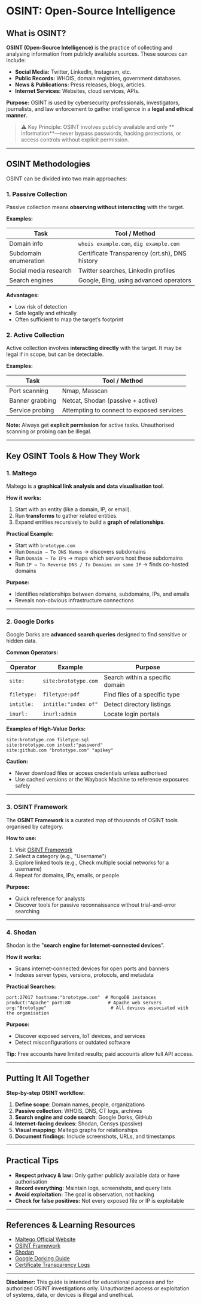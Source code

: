 # OSINT: Open-Source Intelligence 

## What is OSINT?

**OSINT (Open-Source Intelligence)** is the practice of collecting and analysing information from publicly available sources. These sources can include:

- **Social Media:** Twitter, LinkedIn, Instagram, etc.
- **Public Records:** WHOIS, domain registries, government databases.
- **News & Publications:** Press releases, blogs, articles.
- **Internet Services:** Websites, cloud services, APIs.

**Purpose:** OSINT is used by cybersecurity professionals, investigators, journalists, and law enforcement to gather intelligence in a **legal and ethical manner**.  
> ⚠️ Key Principle: OSINT involves publicly available and only ** information**—never bypass passwords, hacking protections, or access controls without explicit permission.

---

## OSINT Methodologies

OSINT can be divided into two main approaches:

### 1. Passive Collection
Passive collection means **observing without interacting** with the target.  

**Examples:**

| Task | Tool / Method |
|------|---------------|
| Domain info | `whois example.com`, `dig example.com` |
| Subdomain enumeration | Certificate Transparency (crt.sh), DNS history |
| Social media research | Twitter searches, LinkedIn profiles |
| Search engines | Google, Bing, using advanced operators |

**Advantages:**  
- Low risk of detection  
- Safe legally and ethically  
- Often sufficient to map the target’s footprint  

### 2. Active Collection
Active collection involves **interacting directly** with the target. It may be legal if in scope, but can be detectable.  

**Examples:**

| Task | Tool / Method |
|------|---------------|
| Port scanning | Nmap, Masscan |
| Banner grabbing | Netcat, Shodan (passive + active) |
| Service probing | Attempting to connect to exposed services |

**Note:** Always get **explicit permission** for active tasks. Unauthorised scanning or probing can be illegal.

---

## Key OSINT Tools & How They Work

### 1. Maltego
Maltego is a **graphical link analysis and data visualisation tool**.

**How it works:**

1. Start with an entity (like a domain, IP, or email).
2. Run **transforms** to gather related entities.
3. Expand entities recursively to build a **graph of relationships**.

**Practical Example:**

- Start with `brototype.com`
- Run `Domain → To DNS Names` → discovers subdomains
- Run `Domain → To IPs` → maps which servers host these subdomains
- Run `IP → To Reverse DNS / To Domains on same IP` → finds co-hosted domains

**Purpose:**  
- Identifies relationships between domains, subdomains, IPs, and emails  
- Reveals non-obvious infrastructure connections

---

### 2. Google Dorks
Google Dorks are **advanced search queries** designed to find sensitive or hidden data.

**Common Operators:**

| Operator | Example | Purpose |
|----------|---------|---------|
| `site:` | `site:brototype.com` | Search within a specific domain |
| `filetype:` | `filetype:pdf` | Find files of a specific type |
| `intitle:` | `intitle:"index of"` | Detect directory listings |
| `inurl:` | `inurl:admin` | Locate login portals |

**Examples of High-Value Dorks:**

```text
site:brototype.com filetype:sql
site:brototype.com intext:"password"
site:github.com "brototype.com" "apikey"
```

**Caution:**  
- Never download files or access credentials unless authorised  
- Use cached versions or the Wayback Machine to reference exposures safely

---

### 3. OSINT Framework
The **OSINT Framework** is a curated map of thousands of OSINT tools organised by category.  

**How to use:**

1. Visit [OSINT Framework](https://osintframework.com/)
2. Select a category (e.g., "Username")
3. Explore linked tools (e.g., Check multiple social networks for a username)
4. Repeat for domains, IPs, emails, or people

**Purpose:**  
- Quick reference for analysts  
- Discover tools for passive reconnaissance without trial-and-error searching

---

### 4. Shodan
Shodan is the "**search engine for Internet-connected devices**".

**How it works:**

- Scans internet-connected devices for open ports and banners
- Indexes server types, versions, protocols, and metadata

**Practical Searches:**

```text
port:27017 hostname:"brototype.com"  # MongoDB instances
product:"Apache" port:80              # Apache web servers
org:"Brototype"                        # All devices associated with the organisation
```

**Purpose:**  
- Discover exposed servers, IoT devices, and services  
- Detect misconfigurations or outdated software  

**Tip:** Free accounts have limited results; paid accounts allow full API access.

---

## Putting It All Together

**Step-by-step OSINT workflow:**

1. **Define scope**: Domain names, people, organizations
2. **Passive collection**: WHOIS, DNS, CT logs, archives
3. **Search engine and code search**: Google Dorks, GitHub
4. **Internet-facing devices**: Shodan, Censys (passive)
5. **Visual mapping**: Maltego graphs for relationships
6. **Document findings**: Include screenshots, URLs, and timestamps

---

## Practical Tips

- **Respect privacy & law:** Only gather publicly available data or have authorisation
- **Record everything:** Maintain logs, screenshots, and query lists
- **Avoid exploitation:** The goal is observation, not hacking
- **Check for false positives:** Not every exposed file or IP is exploitable

---

## References & Learning Resources

- [Maltego Official Website](https://www.maltego.com/)  
- [OSINT Framework](https://osintframework.com/)  
- [Shodan](https://www.shodan.io/)  
- [Google Dorking Guide](https://www.exploit-db.com/google-hacking-database)  
- [Certificate Transparency Logs](https://crt.sh/)

---

**Disclaimer:** This guide is intended for educational purposes and for authorized OSINT investigations only. Unauthorized access or exploitation of systems, data, or devices is illegal and unethical.
